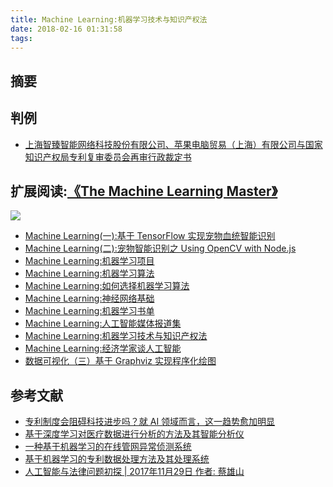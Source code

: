```yaml
---
title: Machine Learning:机器学习技术与知识产权法
date: 2018-02-16 01:31:58
tags:
---
```

## 摘要

<!--more-->

## 判例

- [上海智臻智能网络科技股份有限公司、苹果电脑贸易（上海）有限公司与国家知识产权局专利复审委员会再审行政裁定书](http://wenshu.court.gov.cn/content/content?DocID=9680dfb7-d63b-423b-ba86-67231f6d4477)

## 扩展阅读:[《The Machine Learning Master》](https://www.gitbook.com/book/riboseyim/machine-learning)
![](http://p11slcnom.bkt.clouddn.com/banner-MLM-201803.png)
- [Machine Learning(一):基于 TensorFlow 实现宠物血统智能识别](https://riboseyim.github.io/2018/01/17/Machine-Learning-TensorFlow/)
- [Machine Learning(二):宠物智能识别之 Using OpenCV with Node.js](https://riboseyim.github.io/2018/01/15/Machine-Learning-OpenCV/)
- [Machine Learning:机器学习项目](https://riboseyim.github.io/2018/02/09/Machine-Learning-Projects/)
- [Machine Learning:机器学习算法](https://riboseyim.github.io/2018/02/10/Machine-Learning-Algorithms/)
- [Machine Learning:如何选择机器学习算法](https://riboseyim.github.io/2018/04/02/Machine-Learning-Algorithms-Sheet/)
- [Machine Learning:神经网络基础](https://riboseyim.github.io/2018/05/07/Machine-Learning-Neural-Network)
- [Machine Learning:机器学习书单](https://riboseyim.github.io/2018/01/25/Machine-Learning-Books/)
- [Machine Learning:人工智能媒体报道集](https://riboseyim.github.io/2017/08/29/Machine-Learning-News)
- [Machine Learning:机器学习技术与知识产权法](https://riboseyim.github.io/2018/02/16/Machine-Learning-Law/)
- [Machine Learning:经济学家谈人工智能](https://riboseyim.github.io/2018/03/09/Machine-Learning-Economist/)
- [数据可视化（三）基于 Graphviz 实现程序化绘图](https://riboseyim.github.io/2017/09/15/Visualization-Graphviz/)


## 参考文献
- [专利制度会阻碍科技进步吗？就 AI 领域而言，这一趋势愈加明显](https://36kr.com/p/5096119.html)
- [基于深度学习对医疗数据进行分析的方法及其智能分析仪](https://patents.google.com/patent/CN104866727A/zh)
- [一种基于机器学习的在线管网异常侦测系统](https://patents.google.com/patent/CN103580960A/zh)
- [基于机器学习的专利数据处理方法及其处理系统](https://patents.google.com/patent/CN106682236A/zh)
- [人工智能与法律问题初探 | 2017年11月29日 作者: 蔡雄山](https://anli.court.gov.cn/static/web/index.html#/alyj/detail/D1281F6B2271C33886E3AD4A5B85A137)

